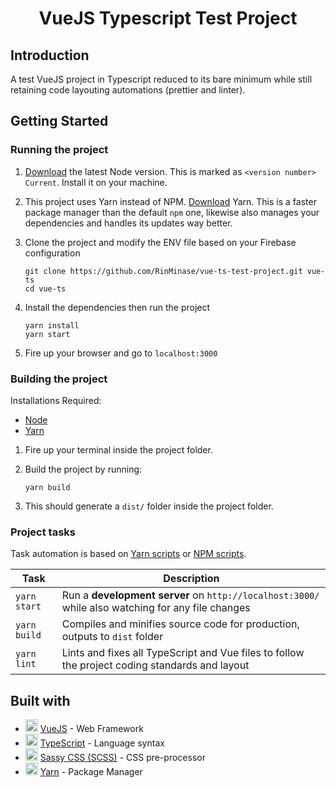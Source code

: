 <h1 align="center"> VueJS Typescript Test Project </h1>

## Introduction
A test VueJS project in Typescript reduced to its bare minimum while still retaining code layouting automations (prettier and linter).

## Getting Started

### Running the project
1. [Download](https://nodejs.org/en/) the latest Node version. This is marked as `<version number> Current`. Install it on your machine.

2. This project uses Yarn instead of NPM. [Download](https://yarnpkg.com/latest.msi) Yarn. This is a faster package manager than the default `npm` one, likewise also manages your dependencies and handles its updates way better.

3. Clone the project and modify the ENV file based on your Firebase configuration

    ```
    git clone https://github.com/RinMinase/vue-ts-test-project.git vue-ts
    cd vue-ts
    ```

4. Install the dependencies then run the project

    ```
    yarn install
    yarn start
    ```

5. Fire up your browser and go to `localhost:3000`


### Building the project
Installations Required:
- [Node](https://nodejs.org/en/)
- [Yarn](https://yarnpkg.com/latest.msi)

1. Fire up your terminal inside the project folder.

2. Build the project by running:

    ```
    yarn build
    ```

3. This should generate a `dist/` folder inside the project folder.


### Project tasks

Task automation is based on [Yarn scripts](https://yarnpkg.com/lang/en/docs/cli/run/) or [NPM scripts](https://docs.npmjs.com/misc/scripts).

| Task                | Description                                                                                          |
| ------------------- | ---------------------------------------------------------------------------------------------------- |
| `yarn start`        | Run a **development server** on `http://localhost:3000/` while also watching for any file changes    |
| `yarn build`        | Compiles and minifies source code for production, outputs to `dist` folder                           |
| `yarn lint`         | Lints and fixes all TypeScript and Vue files to follow the project coding standards and layout       |


## Built with
* <img width=20 height=20 src="https://vuejs.org/images/icons/favicon-32x32.png"> [VueJS](https://vuejs.org//) - Web Framework
* <img width=20 height=20 src="https://www.typescriptlang.org/assets/images/icons/favicon-32x32.png"> [TypeScript](https://www.typescriptlang.org/) - Language syntax
* <img width=20 height=20 src="https://sass-lang.com/favicon.ico"> [Sassy CSS (SCSS)](https://sass-lang.com/) - CSS pre-processor
* <img width=20 height=20 src="https://yarnpkg.com/icons/icon-48x48.png"> [Yarn](https://yarnpkg.com/) - Package Manager
